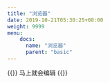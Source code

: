 ```yaml
---
title: "浏览器"
date: 2019-10-21T05:30:25+08:00
weight: 9999
menu:
    docs:
      name: "浏览器"
      parent: "basic"
---
```



{{<adm type="tip" title="提醒" >}}
马上就会编辑
{{</adm >}}